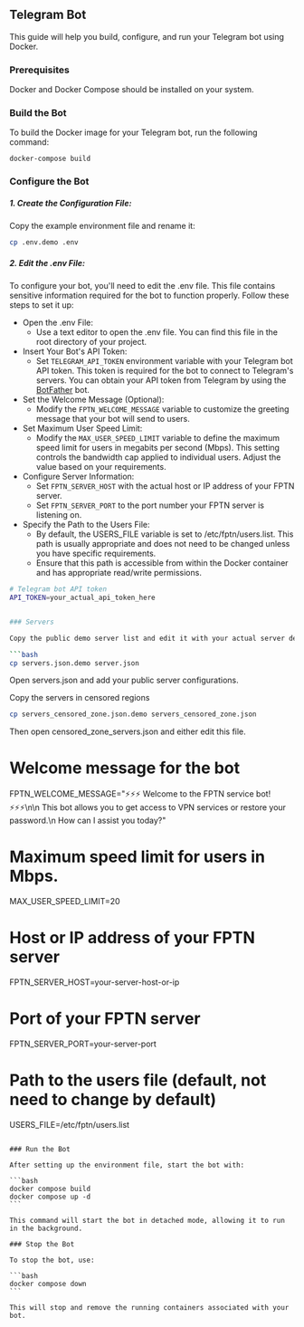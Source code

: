 ## Telegram Bot

This guide will help you build, configure, and run your Telegram bot using Docker.

### Prerequisites

Docker and Docker Compose should be installed on your system.

### Build the Bot

To build the Docker image for your Telegram bot, run the following command:

```
docker-compose build
```

### Configure the Bot

##### 1. Create the Configuration File:

Copy the example environment file and rename it:

```bash
cp .env.demo .env
```

##### 2. Edit the .env File:

To configure your bot, you'll need to edit the .env file. This file contains sensitive information required for the bot to function properly. Follow these steps to set it up:

-  Open the .env File:
    - Use a text editor to open the .env file. You can find this file in the root directory of your project.
  - Insert Your Bot's API Token:
    - Set `TELEGRAM_API_TOKEN` environment variable with your Telegram bot API token. This token is required for the bot to connect to Telegram's servers. You can obtain your API token from Telegram by using the [BotFather](https://t.me/BotFather) bot.
  - Set the Welcome Message (Optional):
    - Modify the `FPTN_WELCOME_MESSAGE` variable to customize the greeting message that your bot will send to users.
  - Set Maximum User Speed Limit:
    - Modify the `MAX_USER_SPEED_LIMIT` variable to define the maximum speed limit for users in megabits per second (Mbps). This setting controls the bandwidth cap applied to individual users. Adjust the value based on your requirements.
  - Configure Server Information:
    - Set `FPTN_SERVER_HOST` with the actual host or IP address of your FPTN server.
    - Set `FPTN_SERVER_PORT` to the port number your FPTN server is listening on.
  - Specify the Path to the Users File:
    - By default, the USERS_FILE variable is set to /etc/fptn/users.list. This path is usually appropriate and does not need to be changed unless you have specific requirements.
    - Ensure that this path is accessible from within the Docker container and has appropriate read/write permissions.

```bash
# Telegram bot API token
API_TOKEN=your_actual_api_token_here


### Servers

Copy the public demo server list and edit it with your actual server details:

```bash
cp servers.json.demo server.json
```

Open servers.json and add your public server configurations.


Copy the servers in censored regions

```bash
cp servers_censored_zone.json.demo servers_censored_zone.json
```

Then open censored_zone_servers.json and either edit this file.


# Welcome message for the bot
FPTN_WELCOME_MESSAGE="⚡⚡⚡ Welcome to the FPTN service bot! ⚡⚡⚡\n\n
This bot allows you to get access to VPN services or restore your password.\n
How can I assist you today?"


# Maximum speed limit for users in Mbps.
MAX_USER_SPEED_LIMIT=20


# Host or IP address of your FPTN server
FPTN_SERVER_HOST=your-server-host-or-ip


# Port of your FPTN server
FPTN_SERVER_PORT=your-server-port


# Path to the users file (default, not need to change by default)
USERS_FILE=/etc/fptn/users.list
````

### Run the Bot

After setting up the environment file, start the bot with:

```bash
docker compose build
docker compose up -d
```

This command will start the bot in detached mode, allowing it to run in the background.

### Stop the Bot

To stop the bot, use:

```bash
docker compose down
```

This will stop and remove the running containers associated with your bot.

